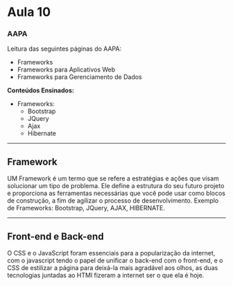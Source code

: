 # Aula 10

### AAPA
Leitura das seguintes páginas do AAPA:
- Frameworks
- Frameworks para Aplicativos Web
- Frameworks para Gerenciamento de Dados

**Conteúdos Ensinados:**
- Frameworks:
  - Bootstrap
  - JQuery
  - Ajax
  - Hibernate

---

## Framework

UM Framework é um termo que se refere a estratégias e ações que visam solucionar um tipo de problema. Ele define a estrutura do seu futuro projeto e proporciona as ferramentas necessárias que você pode usar como blocos de construção, a fim de agilizar o processo de desenvolvimento.
Exemplo de Frameworks:
Bootstrap, JQuery, AJAX, HIBERNATE.

---

## Front-end e Back-end

O CSS e o JavaScript foram essenciais para a popularização da internet, com o javascript tendo o papel de unificar o back-end com o front-end, e o CSS de estilizar a página para deixá-la mais agradável aos olhos, as duas tecnologias juntadas ao HTMl fizeram a internet ser o que ela é hoje.